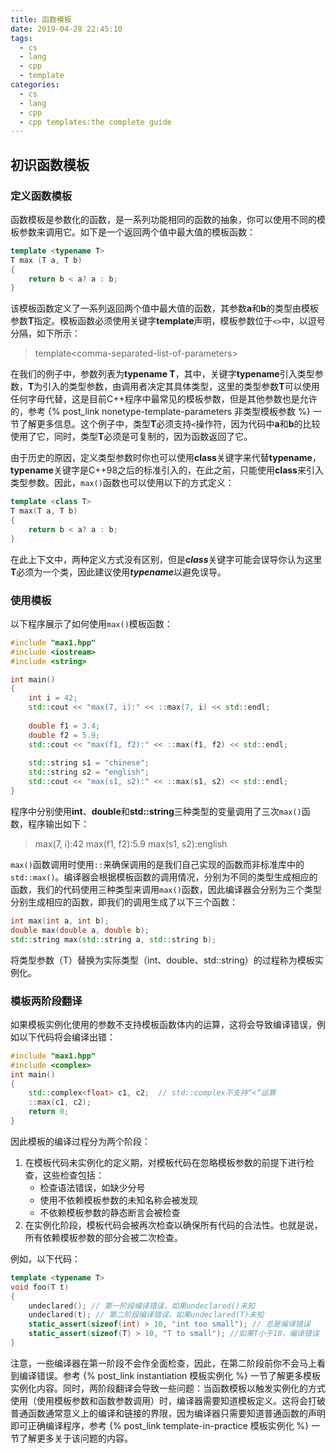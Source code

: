 ```yaml
---
title: 函数模板
date: 2019-04-28 22:45:10
tags:
  - cs
  - lang
  - cpp
  - template
categories:
  - cs
  - lang
  - cpp
  - cpp templates:the complete guide
---
```


##  初识函数模板

### 定义函数模板

函数模板是参数化的函数，是一系列功能相同的函数的抽象，你可以使用不同的模板参数来调用它。如下是一个返回两个值中最大值的模板函数：

```c++
template <typename T>
T max (T a, T b)
{
    return b < a? a : b;
}
```

该模板函数定义了一系列返回两个值中最大值的函数，其参数**a**和**b**的类型由模板参数**T**指定。模板函数必须使用关键字**template**声明，模板参数位于`<>`中，以逗号分隔，如下所示：

> template<comma-separated-list-of-parameters\>

在我们的例子中，参数列表为**typename T**，其中，关键字**typename**引入类型参数，**T**为引入的类型参数，由调用者决定其具体类型，这里的类型参数**T**可以使用任何字母代替，这是目前C++程序中最常见的模板参数，但是其他参数也是允许的，参考 {% post_link nonetype-template-parameters 非类型模板参数 %} 一节了解更多信息。这个例子中，类型**T**必须支持`<`操作符，因为代码中**a**和**b**的比较使用了它，同时，类型**T**必须是可复制的，因为函数返回了它。

由于历史的原因，定义类型参数时你也可以使用**class**关键字来代替**typename**，**typename**关键字是C++98之后的标准引入的，在此之前，只能使用**class**来引入类型参数。因此，`max()`函数也可以使用以下的方式定义：

```c++
template <class T>
T max(T a, T b)
{
    return b < a? a : b;
}
```

在此上下文中，两种定义方式没有区别，但是***class***关键字可能会误导你认为这里**T**必须为一个类，因此建议使用***typename***以避免误导。

### 使用模板

以下程序展示了如何使用`max()`模板函数：

```c++
#include "max1.hpp"
#include <iostream>
#include <string>

int main()
{
	int i = 42;
	std::cout << "max(7, i):" << ::max(7, i) << std::endl;
	
	double f1 = 3.4;
	double f2 = 5.9;
	std::cout << "max(f1, f2):" << ::max(f1, f2) << std::endl;
	
	std::string s1 = "chinese";
	std::string s2 = "english";
	std::cout << "max(s1, s2):" << ::max(s1, s2) << std::endl;
}
```

程序中分别使用**int**、**double**和**std::string**三种类型的变量调用了三次`max()`函数，程序输出如下：

> max(7, i):42
> max(f1, f2):5.9
> max(s1, s2):english

`max()`函数调用时使用`::`来确保调用的是我们自己实现的函数而非标准库中的`std::max()`。编译器会根据模板函数的调用情况，分别为不同的类型生成相应的函数，我们的代码使用三种类型来调用`max()`函数，因此编译器会分别为三个类型分别生成相应的函数，即我们的调用生成了以下三个函数：

```c++
int max(int a, int b);
double max(double a, double b);
std::string max(std::string a, std::string b);
```

将类型参数（T）替换为实际类型（int、double、std::string）的过程称为模板实例化。

### 模板两阶段翻译

如果模板实例化使用的参数不支持模板函数体内的运算，这将会导致编译错误，例如以下代码将会编译出错：

```c++
#include "max1.hpp"
#include <complex>
int main()
{
    std::complex<float> c1, c2;  // std::complex不支持“<”运算
    ::max(c1, c2);
    return 0;
}
```

因此模板的编译过程分为两个阶段：

1. 在模板代码未实例化的定义期，对模板代码在忽略模板参数的前提下进行检查，这些检查包括：
   - 检查语法错误，如缺少分号
   - 使用不依赖模板参数的未知名称会被发现
   - 不依赖模板参数的静态断言会被检查
2. 在实例化阶段，模板代码会被再次检查以确保所有代码的合法性。也就是说，所有依赖模板参数的部分会被二次检查。

例如，以下代码：

```c++
template <typename T>
void foo(T t)
{
    undeclared(); // 第一阶段编译错误，如果undeclared()未知
    undeclared(t); // 第二阶段编译错误，如果undeclared(T)未知
    static_assert(sizeof(int) > 10, "int too small"); // 总是编译错误
    static_assert(sizeof(T) > 10, "T to small"); //如果T小于10，编译错误 
}
```

注意，一些编译器在第一阶段不会作全面检查，因此，在第二阶段前你不会马上看到编译错误。参考 {% post_link instantiation 模板实例化 %} 一节了解更多模板实例化内容。同时，两阶段翻译会导致一些问题：当函数模板以触发实例化的方式使用（使用模板参数和函数参数调用）时，编译器需要知道模板定义。这将会打破普通函数通常意义上的编译和链接的界限，因为编译器只需要知道普通函数的声明即可正确编译程序，参考  {% post_link template-in-practice 模板实例化 %} 一节了解更多关于该问题的内容。
